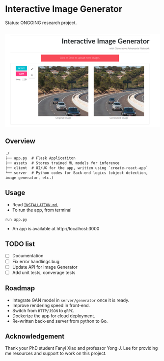 # Interactive Image Generator

Status: ONGOING research project.

![Cover](assets/cover.png)
-------------------

## Overview

```shell
./
├── app.py  # Flask Applicatiton
├── assets  # Stores trained ML models for inference
├── client  # UI/UX for the app, written using `create-react-app`
└── server  # Python codes for Back-end logics (object detection, image generator, etc.) 
```

## Usage

* Read  [`INSTALLATION.md`.](INSTALL.md)
* To run the app, from terminal
```
run app.py
```
* An app is available at http://localhost:3000

## TODO list

- [ ] Documentation
- [ ] Fix error handlings bug
- [ ] Update API for Image Generator 
- [ ] Add unit tests, converage tests

## Roadmap
* Integrate GAN model in `server/generator` once it is ready.
* Improve rendering speed in front-end.
* Switch from `HTTP/JSON` to `gRPC`.
* Dockerize the app for cloud deployment.
* Re-written back-end server from python to Go.

## Acknowledgement

 Thank your PhD student Fanyi Xiao and professor Yong J. Lee for providing me resources and support to work on this project.
